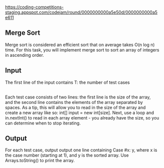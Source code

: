 https://coding-competitions-staging.appspot.com/codejam/round/0000000000a5e50d/0000000000a5e611 <br>
<h2> Merge Sort </h2>
Merge sort is considered an efficient sort that on average takes O(n log n) time. For this task, you will implement merge sort to sort an array of integers in ascending order.

<h2> Input </h2>
The first line of the input contains T: the number of test cases

</br> Each test case consists of two lines: the first line is the size of the array, and the second line contains the elements of the array separated by spaces. As a tip, this will allow you to read in the size of the array and create a new array like so: int[] input = new int[size]. Next, use a loop and in.nextInt() to read in each array element - you already have the size, so you can determine when to stop iterating.

<h2> Output </h2>
For each test case, output output one line containing Case #x: y, where x is the case number (starting at 1), and y is the sorted array. Use Arrays.toString() to print the array.


